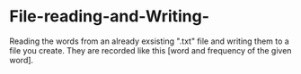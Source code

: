 # File-reading-and-Writing-
Reading the words from an already exsisting ".txt" file and writing them to a file you create.
They are recorded like this [word and frequency of the given word].

